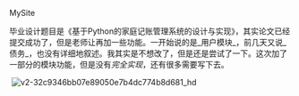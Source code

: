 MySite

​        毕业设计题目是《基于Python的家庭记账管理系统的设计与实现》，其实论文已经提交成功了，但是老师让再加一些功能。一开始说的是_用户模块_，前几天又说_债务_，也没有详细地叙述。我其实是不想改了，但是还是尝试了一下。这次加了一部分的模块功能，但是没有*完全实现*，还有很多需要写下去。

​		![v2-32c9346bb07e89050e7b4dc774b8d681_hd](D:\材料\相册\头像、壁纸\电脑壁纸\v2-32c9346bb07e89050e7b4dc774b8d681_hd.jpg)